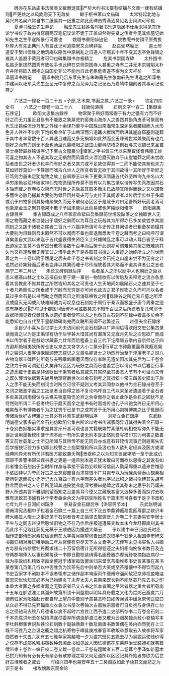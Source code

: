 <!-- { "loadSidebar": true } -->
　　碑亦在东岳庙书法微类文敏而逊其严矣大约书法要有结搆与文章一律有结搆则严更益之以风韵则天下无敌矣
　　鲜于枢书萧山文庙碑
　　太常特起北地与吴兴齐名吴兴常自书二纸易其一纸重之如此此碑员秀潇洒具见名士风流可珍也
　　夏溥书融堂先生墓记
　　融堂先生钱姓名时著书乐道隐居不仕余未得见其所论学书仅于故内得冩册两汉笔记议论不诡于正盖卓然得先贤之传者今见其修墓记始知先生之生平遂所景行可嘉也
　　姚燧书重阳仙迹记
　　姚牧庵书仿顔平原秀拔朴厚大有先正典刑人有言此记可追嫓宋文贞碑非妄
　　赵良弼黙庵记
　　道士邢道安于樊川佳胜之地筑庵以隠当中原祸乱之日道人守黙五十年不变其志卒免锋镝之难其人盖遯于黄冠者可仰也碑集顔书亦极精工
　　危素书崇国寺碑
　　太朴擅书名虽乏挺拔然圆秀有致名手也此碑在京师崇国寺人甚重之寺有二井元末京城陷太朴奔井所将跃入僧挽之曰国史非公不能也自此老臣危素遂不得为文天祥矣
　　王龙泽丽泽书院记
　　丽泽书院乃吕东莱先生与朱晦庵先生张南轩先生讲道之所淳祐中建祠以祀东莱先生至至元中复修之而龙泽为之记记石乃嘉靖中翻刻者其事可记也存之








　　六艺之一録卷一百二十五
<子部,艺术类,书画之属,六艺之一录>
　　钦定四库全书
　　六艺之一録卷一百二十六　　钱唐倪涛撰
　　石刻文字一百二【集録金石序记】
　　欧阳文忠集古録序
　　物常聚于所好而常得于有力之彊有力而不好好之而无力虽近且易有不能致之象犀虎豹蛮夷山海杀人之兽然其齿角皮革可聚而有也玉出昆崘流沙万里之外经十余译乃至乎中国珠出南海常生深渊采者腰絙而入水形色非人徃徃不出则下饱蛟鱼金矿于山凿深而穴逺篝火糇粮而后进其崖崩窟塞则遂葬于其中者率常数十百人其逺且难而又多死祸常如此然而金玉珠玑世常兼聚而有也凢物好之而有力则无不至也汤盘孔鼎岐阳之鼔岱山邹峄防稽之刻石与夫汉魏已来圣君贤士栢碑彛器铭诗序记下至古文籀篆分诸家之字书皆三代以来至寳怪竒伟丽工妙可喜之物其去人不逺其取之无祸然而风霜兵火湮沦磨灭散弃于山崖墟莽之间未尝收拾者由世之好者少也幸而有好之者又其力或不足故仅得其一二而不能使其聚也夫力莫如好好莫如一予性颛而嗜古凢世人之所贪者皆无欲于其间故得一其所好于斯好之巳笃则力虽未足犹能致之故上自周穆王以来下更秦汉隋唐五代外至四海九州名山大泽穷崖絶谷荒林破冡神仙鬼物诡怪所传莫不皆有以为集古录以谓传写失真故因其石本轴而藏之有卷帙次第而无时世之先后盖其取多而未已故随其所得而録之又以谓聚多而终必散乃撮其大要别为録目因并载夫可与史传正其阙谬者以传后学庶益于多闻或讥予曰物多则其势难聚聚久而无不散何必区区于是哉予对曰足吾所好玩而老焉可也象犀金玉之聚其能果不散乎予固未能以此而易彼也庐陵欧阳脩序
　　欧阳棐集古録目序
　　集古録既成之八年家君命棐曰吾集録前世埋没缺落之文独取世人无用之物而藏之者岂徒出于嗜好之僻而以为耳目之玩哉其为所得亦巳多矣故尝序其説而刻之又跋于诸卷之尾者二百九十六篇序所谓可与史传正其阙谬者已粗备矣若撮其大要别为目録则吾未暇然不可以阙而不备也棐退而悉发千卷之藏而考之曰呜呼可谓详矣盖自文武以来迄于五代盛衰得失贤臣义士奸雄贼乱之事可以动人耳目者至于释氏道家之言莫不皆有然分散零落数千百年而后聚于此则亦可谓难矣其聚之既难则其久也又将遂散而无传宜公之惜乎此也于是各取其书撰之人事迹之始终所立之时世而着之为一十卷以附于跋尾之后夫此千卷之书者刻之金石托之山崖未尝不为无穷之计也然必待集録而后著者岂非以其繁而难于尽传哉故着其大略而不道其详者公之志也熈宁二年二月记
　　朱长文碑刻録后序
　　名者圣人之所以励中人也朝廷之臣以忠义相髙山林之士以志操自处至于建一事创一物皆欲有以传后及夫释老之流亦各思着其言教此不惟其性之所然皆知其名之可贵也人生天地间如晨飚石火之速其至于七十者几希而名之所垂或千万龄而无穷是亦可尚也故古之君子惟物之久而可托以名者莫过乎金石是以书而勒之然而风日之所消砾樵牧之所铄陵谷之所迁易丘墓之所湮没或磨灭无闻或刓缺难辩诚为可叹息也石刻始于周行于秦汉而极盛于唐今周秦之迹仅有存者汉亦时见于郡国间唐碑不可胜数矣又不知千百世之后所遗者复几何耶予故据所闻见者仅録其名以遗好事者使可以求之也然自古石刻不在録中者盖多矣余不能悉知也自五代至于皇朝碑碣尚完而众聴所易闻不必繁述云
　　赵德夫金石録序
　　余自少小喜从当世学士大夫访问前代金石刻辞以广异闻后得欧阳文忠公集古录读而贤之以为是正譌谬有功于后学甚大惜其尚有漏落又无嵗月先后之次思欲广而成书以传学者于是益访求藏畜凢廿年而后粗备上自三代下讫隋唐五季内自京师达于四方遐邦絶域夷狄所传仓史以来古文竒字大小二篆分行草之书钟鼎簠簋尊敦甗鬲槃杅之铭词人墨客诗歌赋颂碑志叙记之文章名卿贤士之功烈行治至于浮屠老子之説凢古物竒器丰碑巨刻所载与夫残章断画磨灭而仅存者略无遗矣因次其先后为二千卷余之致力于斯可谓勤且久矣非特区区为玩好之具而已也盖尝窃以谓诗书以后君臣行事之迹悉载于史虽是非褒贬出于秉笔者私意或失其实然至其善恶大节有不可诬而又传之既久理当依据若夫嵗月地理官爵世次以金石刻考之其抵牾十常三四盖史牒出于后人之手不能无失而刻词当时所立可信不疑则又考其异同参以他书为金石録卅卷至于文词之媺恶字画之工拙览者当自得之皆不复论呜呼自三代以来圣贤遗迹着于金石者多矣盖其风雨侵蚀与夫樵夫牧童毁伤沦弃之余幸而存之者止此尔是金石之固犹不足恃然则所谓二千卷者终归于磨灭而余之是书有时而或传也孔子曰饱食终日无所用心难矣哉不有博奕者乎为之犹贤乎已是书之成其贤于无所用心岂特博奕之比乎辄録而传诸后世好古博雅之士其必有补焉东武赵明诚序
　　刘斯立金石録序
　　东武赵明诚德父家多前代金石刻仿欧阳公集古所论以考书传诸家同异订其得失着金石録三十卷别白抵牾实事求是其言斤斤甚可观也昔文籍既繁竹素纸札转相誊写弥久不能无误近世用墨板模印便于流本而一有所失更无别本是正然则誊写模印其为利害之数畧等又前世载笔之士所见所闻与其所传不能无同异亦或意有轩轾情流事迁则遁离失实后学搜抉证验力多功寡此校讐之士抱椠懐鈆所以汲汲也昔人欲刋定经典及医方或谓经典同异未有所伤非若医方能致夀夭陶景亟称之以为知言彼哉卑陋一至于此或讥邢卲不善讐书邵曰误书思之更是一适且别本是正犹未敢曰可而欲以思得之其讹有如此者惟金石刻出于当时所作身与事接不容伪妄皎皎可信前人勤渠郑重以遗来世惟恐不逺固非以为夸而好古之士忘寝废食而求常恨不广耳岂专以为玩哉余登泰山覩秦相斯所刻退而按史迁所记大凢百四十有六字而差失者九字以此积之诸书浩博其失胡可胜言而信书之人守目所见知其违戾犹弗能深考猥曰是碑之误其殆未之思乎若乃庸夫野人所述其言不雅驯则望而知之且差易耳今德父之藏既甚富又选择多善而探讨去取雅有思致其书诚有补于学者亟索余文为序窃获附姓名于篇末有可喜者于是乎书政和七年九月十日河间刘跂序
　　李易安金石録后序【洪容斋节本】
　　东武赵明诚德甫清宪丞相中子也着金石録三十篇上自三代下讫五季鼎钟甗鬲盘匜尊爵之欵识丰碑大碣显人晦士之事迹见于石刻者皆考正譌谬去取褒贬凢为卷二千其妻易安李居士平生与之同志赵没后愍悼旧物之不存乃作后序极道遭罹变故本末今龙舒郡库刻其书而此序不见取比获见元稿于王顺伯因为撮述大槩云
　　予以建中辛巳归赵氏时丞相作吏部侍郎家素贫俭德甫在太学每月朔望谒告出质衣取半千钱步入相国寺市碑文书画归相对展玩咀嚼后二年从官便有穷尽天下古文竒字之志传写未见书买名人书画古竒器有持徐熈牡丹图求钱二十万留信宿计无所得卷还之夫妇相向惋怅者数日及连守两郡竭俸入以事鈆椠每获一书即日勘校装缉得名画彛器亦摩玩舒卷摘指疵病尽一烛为率故纸札精致字画全整冠于诸家毎饭罢坐归来堂烹茶指堆积书史言某事在某书某卷第几页第几行以中否胜负为饮茶先后中则举否大笑或至茶覆懐中不得饮而起凢书史百家字不刓缺本不误者辄市之储作副本靖康丙午德甫守淄闻敌犯京师视盈箱溢箧恋恋怅怏知其必不为已物建炎丁未奔太夫人丧南来既长物不能尽载乃先去书之印本重大者画之多幅者器之无欵识者巳又去书之监本者画之平常者器之重大者所载尚十五车连舻渡淮江其淄州故第所锁十间屋期以明年具舟载之又化为煨烬己酉嵗六月德甫驻家池阳独赴行都自岸上望舟中告别予意甚恶呼曰如传闻城中缓急奈何遥应曰从众必不得已先弃辎重次衣衾次书册次卷轴次古器独宗器者可自负抱与身俱存亡勿忘之径驰马去秋八月德甫以病不起时六宫徃江西予遣二史部所存书二万卷金石刻二千本先徃洪州至冬敌陷洪遂尽委弃所谓连舻渡江者又散为云烟矣独余轻小卷轴写本李杜韩栁集世説盐铁论石刻数十副轴鼎鼐十数及南唐书数箧偶在卧内岿然犹存上江既不可徃乃之台温之衢之越之杭寄物于嵊县庚戌春官军收叛卒悉取去入故李将军家岿然者十失五六犹有五七簏挈家寓越城一夕为盗穴壁负五簏去尽为吴説运使贱价得之仅存不成部帙残书策数种忽阅此书如见故人因忆德甫在东莱静治堂装褾初就芸籖缥带束十卷作一帙日校二卷又跋一卷此二千卷有题跋者五百二卷耳今手泽如新墓木已拱乃知有有必有无有聚必有散亦理之常又何足道所以区区记其终始者亦欲为后世好古博雅者之戒云
　　时绍兴四年也易安年五十二矣自叙如此予读其文而悲之为识于是书
　　楼攻媿跋东观余论
